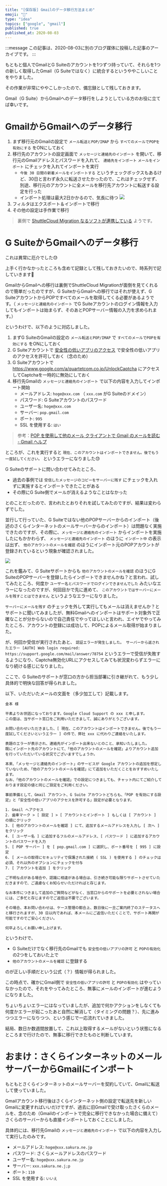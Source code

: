 ```yaml
---
title: "[保存版] Gmailのデータ移行方法まとめ"
emoji: "📝"
type: "idea"
topics: ["google", "gmail"]
published: true
published_at: 2020-08-03
---
```


:::message
この記事は、2020-08-03に別のブログ媒体に投稿した記事のアーカイブです。
:::

もともと個人でGmailとG Suiteのアカウントを1つずつ持っていて、それらを1つの新しく取得したGmail（G Suiteではなく）に統合するというややこしいことをやりました。

その作業が非常にややこしかったので、備忘録として残しておきます。

Gmail（G Suite）からGmailへのデータ移行をしようとしている方のお役に立てば幸いです。

# GmailからGmailへのデータ移行

1. まず移行元のGmailの設定で `メール転送とPOP/IMAP` から `すべてのメールでPOPを有効にする` をONにしておく
1. 移行先のアカウントの設定画面で `メッセージと連絡先のインポート` を開いて、移行元のGmailアドレスとパスワードを入れて、 `連絡先をインポート` `メールをインポート` にチェックを入れてインポートを実行
    * `今後 30 日間の新着メールをインポートする` というチェックボックスもあるけど、30日と言わず永久に転送させたかったので、これはチェックせず、別途、移行元のアカウントに全メールを移行先アカウントに転送する設定を行った
    * インポート処理は最大2日かかるので、気長に待つ
![](https://tva1.sinaimg.cn/large/00831rSTgy1gcufnyy37yj31a005e407.jpg)
1. フィルタはエクスポート＆インポートで移行
1. その他の設定は手作業で移行

> 裏側で [ShuttleCloud Migration なるソフトが連携している](https://kabeto.net/2019/05/13/gmail%EF%BC%9A%E3%81%99%E3%81%B9%E3%81%A6%E3%81%AE%E3%83%A1%E3%83%BC%E3%83%AB%E3%81%A8%E9%80%A3%E7%B5%A1%E5%85%88%E3%82%92%E5%88%A5%E3%81%AEgmail%E3%81%AB%E3%82%A4%E3%83%B3%E3%83%9D%E3%83%BC%E3%83%88/) ようです。

# G SuiteからGmailへのデータ移行

これは異常に厄介でした😓

上手く行かなかったところも含めて記録として残しておきたいので、時系列で記していきます🙏

GmailからGmailへの移行は裏側でShuttleCloud Migrationが面倒を見てくれるので簡単だったのですが、G SuiteからGmailへの移行ではそれが使えず、G SuiteアカウントからPOPですべてのメールを取得してくる必要があるようです。（ `メッセージと連絡先のインポート` でG Suiteアカウントのログイン情報を入力してもインポートは始まらず、そのあとPOPサーバー情報の入力を求められます。）

というわけで、以下のように対応しました。

1. まずG SuiteのGmailの設定の `メール転送とPOP/IMAP` で `すべてのメールでPOPを有効にする` をONにしておく
1. G Suiteアカウントで [安全性の低いアプリのアクセス](https://myaccount.google.com/lesssecureapps) で安全性の低いアプリのアクセスを許可しておく（念のため）
1. G Suiteアカウントで <https://www.google.com/a/quartetcom.co.jp/UnlockCaptcha> にアクセスしてCaptchaを一時的に無効にしておく
1. 移行先Gmailの `メッセージと連絡先のインポート` で以下の内容を入力してインポート開始
    * メールアドレス: `hoge@xxx.com` （ `xxx.com` がG Suiteのドメイン）
    * パスワード: G Suiteアカウントのパスワード
    * ユーザー名: `hoge@xxx.com`
    * サーバー: `pop.gmail.com`
    * ポート: `995`
    * SSL を使用する: `はい`

> 参考：[POP を使用して他のメール クライアントで Gmail のメールを読む - Gmail ヘルプ](https://support.google.com/mail/answer/7104828?hl=ja&visit_id=637198385736394532-505305561&rd=3)

ところが、これを実行すると `現在、このアカウントはインポートできません。後でもう一度試してください。` というエラーになりました😓

G Suiteのサポートに問い合わせてみたところ、

* 過去の事例では `受信したメッセージのコピーをサーバーに残す` にチェックを入れずに実施するとインポートできたことがある
* その際にG Suite側でメールが消えるようなことはなかった

とのことだったので、言われたとおりそれを試してみたのですが、結果は変わらずでした。

並行して行っていた、G Suiteではない他のPOPサーバーからのインポート（後述のさくらインターネットのメールサーバーからのインポート）は問題なく実施できたのですが、その際に、`メッセージと連絡先のインポート` からインポートを実施したにもかかわらず、 `メッセージと連絡先のインポート` のほうに `インポート中` の表示は出ず、 `他のアカウントのメールを確認` のほうにインポート元のPOPアカウントが登録されているという現象が確認されました。

![](https://tva1.sinaimg.cn/large/007S8ZIlgy1ghdnc5ypohj30no0t2jvq.jpg)

これを鑑みて、G Suiteサポートからも `他のアカウントのメールを確認` のほうにG SuiteのPOPサーバーを登録したらインポートできませんかね？と言われ、試してみたところ、何度か `ユーザー名とパスワードでログインできませんでした` みたいなエラーになったのですが、何回目かで先に進めて、 `このアカウントではサーバーにメールを残すことはできません` というようなエラーになりました。

`サーバーにメールを残す` のチェックを外して実行してもメールは消えませんか？とサポートに聞いてみましたが、無料Gmailへのインポートはサポート対象外で正確なことが分からないので自己責任でやってほしいと言われ、エイヤでやってみたところ、アカウントの登録には成功して、POPによるメール取得が始まりました。

が、何回か受信が実行されたあと、 `認証エラーが発生しました。 サーバーから返されたエラー [AUTH] Web login required: https://support.google.com/mail/answer/78754` というエラーで受信が失敗するようになり、Captcha無効化URLにアクセスしてみても状況変わらずエラーになり続ける感じになりました。

ここで、G Suiteのサポートが窓口の方から担当部署に引き継がれて、もう少し具体的で明快な回答が得られました。

以下、いただいたメールの文面を（多少加工して）記載します。

```
金本 様

平素よりお世話になっております。Google Cloud Support の xxx と申します。
この度は、当サポート窓口をご利用いただきまして、誠にありがとうございます。

お問い合わせいただきました、[ 現在、このアカウントはインポートできません。後でもう一度試してくださいというエラー ] の件で、弊社 xxx に代わりご連絡をいたします。

表題のエラーが表示され、連絡先がインポート出来ないとのこと、承知いたしました。
既にインポート先のアカウントにて、「他のアカウントのメールを確認」よりアカウント追加を行っていただいている状況でございますでしょうか。

本来、「メッセージと連絡先のインポート」のサービスが Google アカウントの追加を想定していないため、「他のアカウントのメールを確認」にて追加をいただくことをおすすめいたします。
なお、「他のアカウントのメールを確認」での設定につきましても、チャット内にてご紹介しております設定の値と同じご設定をご利用ください。

事前準備として、Gmail アカウント、G Suite アカウントどちらも、「POP を有効にする設定」と「安全性の低いアプリのアクセスを許可する」設定が必要となります。

1. Gmail へアクセス
2. 歯車マーク > [ 設定 ] > [ アカウントとインポート ] もしくは [ アカウント ] の順にクリック
3. [ 他のアカウントのメールを確認 ] にて、追加するメールアドレスを入力し [ 次へ ] をクリック
4. [ ユーザー名 ] に追加するフルのメールアドレス、[ パスワード ] に追加するアカウントのパスワードを入力
5. [ POP サーバー ] を [ pop.gmail.com ] に選択し、ポート番号を [ 995 ] に設定
6. [ メールの取得にセキュリティで保護された接続 ( SSL ) を使用する ] のチェックは必須、それ以外のオプションにチェックを付与
7. [ アカウントを追加 ] をクリック

ご不明な点がある場合や、認識に相違がある場合は、引き続き可能な限りサポートさせていただきますので、ご遠慮なくお知らせいただければと存じます。

なお本件につきまして追加のご質問などがなく、当窓口からのサポートを必要とされない場合には、ご多忙と存じますのでご返信は不要でございます。

その場合、本お問い合わせは、ケース管理の都合上、数日後に一旦ご案内終了のステータスへと移行されますが、30 日以内であれば、本メールにご返信いただくことで、サポート再開が可能ですのでご安心ください。

何卒よろしくお願い申し上げます。
```

というわけで、

* G Suiteだけでなく移行先のGmailでも `安全性の低いアプリの許可` と `POPの有効化` の2つをしておいた上で
* `他のアカウントのメールを確認` に登録する

のが正しい手順だという公式（？）情報が得られました。

この時点で、確かにGmail側で `安全性の低いアプリの許可` と `POPの有効化` はやっていなかったので、それをやってみたところ、無事にメールのインポートが進むようになりました。

ちょいちょいエラーにはなっていましたが、追加で何かアクションをしなくても何度かエラーが起こったあと自然に解消して（タイミングの問題？）、先に進みつつエラーになりつつ、という感じで一応流れていきました。

結局、数日か数週間放置して、これ以上取得するメールがないという状態になるところまで行けたので、無事に移行できたものと判断しています。

# おまけ：さくらインターネットのメールサーバーからGmailにインポート

もともとさくらインターネットのメールサーバーを契約していて、Gmailに転送して使っていました。

Gmailアカウント移行後はさくらインターネット側の設定で転送先を新しいGmailに変更すればいいだけですが、過去に旧Gmailで受け取ったさくらのメールを、念のため（Gmailのインポートで完全に移行できなかった場合に備えて）さくらのサーバーからも直接インポートしておくことにしました。

具体的には、移行先Gmailの `メッセージと連絡先のインポート` で以下の内容を入力して実行したのみです。

* メールアドレス: `hoge@xxx.sakura.ne.jp`
* パスワード: さくらメールアドレスのパスワード
* ユーザー名: `hoge@xxx.sakura.ne.jp`
* サーバー: `xxx.sakura.ne.j;p`
* ポート:  `110`
* SSL を使用する: `いいえ`
